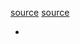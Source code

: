 [source](https://www.cnblogs.com/hehuiself/p/7428022.html)
[source](http://huodong.m.taobao.com/act/yibo.html)

- 
